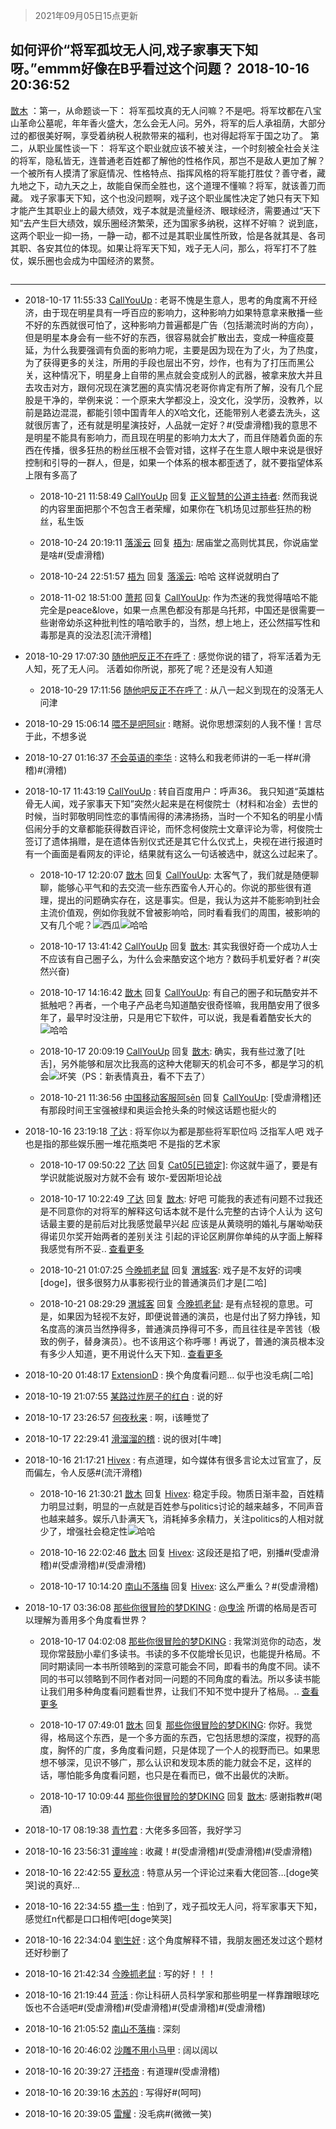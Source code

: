 > 2021年09月05日15点更新
<link rel="stylesheet" href="https://cdn.jsdelivr.net/gh/taotie6/sampleJSON@main/css/photo_show.css">


 ## 如何评价“将军孤坟无人问,戏子家事天下知呀。”emmm好像在B乎看过这个问题？ 2018-10-16 20:36:52

 [㪚木](https://www.coolapk.com/feed/8568965?shareKey=M2NlMmM1ZDExNTExNjEzMTc0NGI~) ：第一，从命题谈一下：
将军孤坟真的无人问嘛？不是吧。将军坟都在八宝山革命公墓呢，年年香火盛大，怎么会无人问。另外，将军的后人承祖荫，大部分过的都很美好啊，享受着纳税人税款带来的福利，也对得起将军于国之功了。
第二，从职业属性谈一下：
将军这个职业就应该不被关注<!--break-->，一个时刻被全社会关注的将军，隐私皆无，连普通老百姓都了解他的性格作风，那岂不是敌人更加了解？一个被所有人摸清了家庭情况、性格特点、指挥风格的将军能打胜仗？善守者，藏九地之下，动九天之上，故能自保而全胜也，这个道理不懂嘛？将军，就该善刀而藏。
戏子家事天下知，这个也没问题啊，戏子这个职业属性决定了她只有天下知才能产生其职业上的最大绩效，戏子本就是流量经济、眼球经济，需要通过“天下知”去产生巨大绩效，娱乐圈经济繁荣，还为国家多纳税，这样不好嘛？
说到底，这两个职业一抑一扬，一静一动，都不过是其职业属性所致，恰是各就其是、各司其职、各安其位的体现。如果让将军天下知，戏子无人问，那么，将军打不了胜仗，娱乐圈也会成为中国经济的累赘。 

<div class="album">
<img class="img-item" src="" />
</div>

 ------- 

- 2018-10-17 11:55:33 [CallYouUp](uid=522746) : 老哥不愧是生意人，思考的角度离不开经济，由于现在明星具有一呼百应的影响力，这种影响力如果特意拿来散播一些不好的东西就很可怕了，这种影响力普遍都是广告（包括潮流时尚的方向），但是明星本身会有一些不好的东西，很容易就会扩散出去，变成一种瘟疫蔓延，为什么我要强调有负面的影响力呢<!--break-->，主要是因为现在为了火，为了热度，为了获得更多的关注，所用的手段也层出不穷，炒作，也有为了打压而黑公关，这种情况下，明星身上自带的黑点就会变成别人的武器，被拿来放大并且去攻击对方，跟何况现在演艺圈的真实情况老哥你肯定有所了解，没有几个屁股是干净的，举例来说：一个原来大学都没上，没文化，没学历，没教养，以前是路边混混，都能引领中国青年人的X哈文化，还能带别人老婆去洗头，这就很厉害了，还有就是明星演技好，人品就一定好？#(受虐滑稽)我的意思不是明星不能具有影响力，而且现在明星的影响力太大了，而且伴随着负面的东西在传播，很多狂热的粉丝压根不会管对错，这样子在生意人眼中来说是很好控制和引导的一群人，但是，如果一个体系的根本都歪透了，就不要指望体系上限有多高了 

    - 2018-10-21 11:58:49 [CallYouUp](uid=522746) 回复 [正义智慧的公道主持者](uid=1583796): 然而我说的内容里面把那个不包含王者荣耀，如果你在飞机场见过那些狂热的粉丝，私生饭 

    - 2018-10-24 20:19:11 [落溪云](uid=1538014) 回复 [梧为](uid=2098765): 居庙堂之高则忧其民，你说庙堂是啥#(受虐滑稽) 

    - 2018-10-24 22:51:57 [梧为](uid=2098765) 回复 [落溪云](uid=1538014): 哈哈  这样说就明白了 

    - 2018-11-02 18:51:00 [萧邦](uid=1035845) 回复 [CallYouUp](uid=522746): 作为杰迷的我觉得嘻哈不能完全是peace&amp;love，如果一点黑色都没有那是乌托邦，中国还是很需要一些谢帝幼杀这种批判性的嘻哈歌手的，当然，想上地上，还公然描写性和毒那是真的没法忍[流汗滑稽] 

- 2018-10-29 17:07:30 [随他吧反正不在呼了](uid=1721686) : 感觉你说的错了，将军活着为无人知，死了无人问。
活着如你所说，那死了呢？还是没有人知道 

    - 2018-10-29 17:11:56 [随他吧反正不在呼了](uid=1721686) : 从八一起义到现在的没落无人问津 

- 2018-10-29 15:06:14 [喂不是吧阿sir](uid=935256) : 瞎掰。说你思想深刻的人我不懂！言尽于此，不想多说 

- 2018-10-27 01:16:37 [不会英语的李华](uid=2068711) : 这特么和我老师讲的一毛一样#(滑稽)#(滑稽) 

- 2018-10-17 11:43:19 [CallYouUp](uid=522746) : 转自百度用户：呼声36。
我只知道“英雄枯骨无人闻，戏子家事天下知”突然火起来是在柯俊院士（材料和冶金）去世的时候，当时郭敬明同性恋的事情闹得的沸沸扬扬，当时一个不知名的明星小情侣闹分手的文章都能获得数百评论，而怀念柯俊院士文章评论为零，柯俊院士签订了遗体捐赠<!--break-->，是在遗体告别仪式还是其它什么仪式上，央视在进行报道时有一个画面是看网友的评论，结果就有这么一句话被选中，就这么过起来了。 

    - 2018-10-17 12:20:07 [㪚木](uid=1081091) 回复 [CallYouUp](uid=522746): 太客气了，我们就是随便聊聊，能够心平气和的去交流一些东西蛮令人开心的。你说的那些很有道理，提出的问题确实存在，这是事实。但是，我认为这并不能影响到社会主流价值观，例如你我就不曾被影响哈，同时看看我们的周围，被影响的又有几个呢？<img src="http://static.coolapk.com/emoticons/default/56.gif" alt="西瓜"/><img src="http://static.coolapk.com/emoticons/default/13.gif" alt="哈哈"/> 

    - 2018-10-17 13:41:42 [CallYouUp](uid=522746) 回复 [㪚木](uid=1081091): 其实我很好奇一个成功人士不应该有自己圈子么，为什么会来酷安这个地方？数码手机爱好者？#(突然兴奋) 

    - 2018-10-17 14:16:42 [㪚木](uid=1081091) 回复 [CallYouUp](uid=522746): 有自己的圈子和玩酷安并不抵触吧？再者，一个电子产品老鸟知道酷安很奇怪嘛，我用酷安用了很多年了，最早时没注册，只是用它下软件，可以说，我是看着酷安长大的<img src="http://static.coolapk.com/emoticons/default/13.gif" alt="哈哈"/> 

    - 2018-10-17 20:09:19 [CallYouUp](uid=522746) 回复 [㪚木](uid=1081091): 确实，我有些过激了[吐舌]，另外能够和层次比我高的这种大佬聊天的机会可不多，都是学习的机会<img src="http://static.coolapk.com/emoticons/default/44.gif" alt="坏笑"/>（PS：新表情真丑，看不下去了） 

    - 2018-10-21 11:36:56 [中国移动客服阿sēn](uid=712080) 回复 [CallYouUp](uid=522746): [受虐滑稽]还有那段时间王宝强被绿和奥运会抢头条的时候这话题也挺火的 

- 2018-10-16 23:19:18 [了达](uid=502819) : 将军你以为都是那些将军职位吗
泛指军人吧
戏子  也是指的那些娱乐圈一堆花瓶类吧
不是指的艺术家 

    - 2018-10-17 09:50:22 [了达](uid=502819) 回复 [Cat05[已锁定]](uid=1088295): 你这就牛逼了，要是有学识就能说服对方就不会有 玻尔-爱因斯坦论战 

    - 2018-10-17 10:22:49 [了达](uid=502819) 回复 [㪚木](uid=1081091): 好吧   可能我的表述有问题不过我还是不同意你的对将军的解释这句话本就不是什么完整的古诗个人认为  这句话最主要的是前后对比我感觉最早兴起  应该是从黄晓明的婚礼与屠呦呦获得诺贝尔奖开始两者的差别关注  引起的评论区刷屏你单纯的从字面上解释我感觉有所不妥.. <a href="/feed/replyList?id=43124052">查看更多</a> 

    - 2018-10-21 01:07:25 [今晚抓老鼠](uid=562484) 回复 [渭城客](uid=843489): 戏子是不友好的词噢[doge]，很多很努力从事影视行业的普通演员们才是[二哈] 

    - 2018-10-21 08:29:29 [渭城客](uid=843489) 回复 [今晚抓老鼠](uid=562484): 是有点轻视的意思。可是，如果因为轻视不友好，即便说普通的演员，也是付出了努力挣钱，知名度高的演员当然挣得多，普通演员挣得可不多，而且往往是辛苦钱（极致的例子，替身演员）。也不该用这个称呼哪！再说了，普通的演员根本没有多少人知道，更不用说什么天下知.. <a href="/feed/replyList?id=43124052">查看更多</a> 

- 2018-10-20 01:48:17 [ExtensionD](uid=1353715) : 换个角度看问题…
似乎也没毛病[二哈] 

- 2018-10-19 21:07:55 [某路过炸房子的红白](uid=1330167) : 说的好 

- 2018-10-17 23:26:57 [何夜秋来](uid=552467) : 啊，i该睡觉了 

- 2018-10-17 22:29:41 [滑溜溜的稽](uid=1117667) : 说的很对[牛啤] 

- 2018-10-16 21:17:21 [Hivex](uid=1223769) : 有点道理，如今媒体有很多言论太过官宣了，反而偏左，令人反感#(流汗滑稽) 

    - 2018-10-16 21:30:21 [㪚木](uid=1081091) 回复 [Hivex](uid=1223769): 稳定手段。物质日渐丰盈，百姓精力明显过剩，明显的一点就是百姓参与politics讨论的越来越多，不同声音也越来越多。娱乐八卦满天飞，消耗掉多余精力，关注politics的人相对就少了，增强社会稳定性<img src="http://static.coolapk.com/emoticons/default/13.gif" alt="哈哈"/> 

    - 2018-10-16 22:02:46 [㪚木](uid=1081091) 回复 [Hivex](uid=1223769): 这段还是掐了吧，别播#(受虐滑稽)#(受虐滑稽)#(受虐滑稽) 

    - 2018-10-17 10:14:20 [南山不落梅](uid=725100) 回复 [Hivex](uid=1223769): 这么严重么？#(受虐滑稽) 

- 2018-10-17 03:36:08 [那些你很冒险的梦DKING](uid=815329) : <a class="feed-link-uname" href="/u/曳涂">@曳涂</a> 所谓的格局是否可以理解为善用多个角度看世界？ 

    - 2018-10-17 04:02:08 [那些你很冒险的梦DKING](uid=815329) : 我常浏览你的动态，发现你常鼓励小辈们多读书。书读的多不仅能增长见识，也能提升格局。不同时期读同一本书所领略到的深意可能会不同，即看书的角度不同。读不同的书可以领略到不同作者对同一问题的不同角度的看法。所以多读书能让我们用多种角度看问题看世界，让我们不知不觉中提升了格局。.. <a href="/feed/replyList?id=43136271">查看更多</a> 

    - 2018-10-17 07:49:01 [㪚木](uid=1081091) 回复 [那些你很冒险的梦DKING](uid=815329): 你好。我觉得，格局这个东西，是一个多方面的东西，它包括思想的深度，视野的高度，胸怀的广度，多角度看问题，只是体现了一个人的视野而已。如果思想不够深，见识不够广，那么认识和发现本质的能力就会不足，这样的话，哪怕能多角度看问题，也只是在看而已，做不出最优的决断。 

    - 2018-10-17 10:09:44 [那些你很冒险的梦DKING](uid=815329) 回复 [㪚木](uid=1081091): 感谢指教#(喝酒) 

- 2018-10-17 08:19:38 [青竹君](uid=889242) : 大佬多多回答，我好学习 

- 2018-10-16 23:56:31 [谭哞哞](uid=1923048) : 收藏！#(受虐滑稽)#(受虐滑稽)#(受虐滑稽) 

- 2018-10-16 22:42:55 [夏秋凉](uid=627715) : 特意从另一个评论过来看大佬回答…[doge笑哭]说的真好… 

- 2018-10-16 22:34:55 [橋一生](uid=1554260) : 怕到了，戏子孤坟无人问，将军家事天下知，感觉红n代都是口口相传吧[doge笑哭] 

- 2018-10-16 22:34:04 [劉生好](uid=2024914) : 这个角度解释不错，我朋友圈还发过这个题材 还好秒删了 

- 2018-10-16 21:42:34 [今晚抓老鼠](uid=562484) : 写的好！！！ 

- 2018-10-16 21:19:44 [苛活](uid=772467) : 你让科研人员科学家和那些明星一样靠蹭眼球吃饭也不合适吧#(受虐滑稽)#(受虐滑稽)#(受虐滑稽)#(受虐滑稽) 

- 2018-10-16 21:05:52 [南山不落梅](uid=725100) : 深刻 

- 2018-10-16 20:46:02 [沙雕不用小马甲](uid=2101835) : 阔以阔以 

- 2018-10-16 20:39:27 [汗捂帝](uid=1880780) : 有道理#(受虐滑稽) 

- 2018-10-16 20:39:16 [木苏的](uid=1297020) : 写得好#(呵呵) 

- 2018-10-16 20:39:05 [雷耀](uid=635266) : 没毛病#(微微一笑) 

